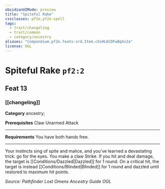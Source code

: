 ```yaml
---
obsidianUIMode: preview
title: "Spiteful Rake"
cssclasses: pf2e,pf2e-spell
tags:
  - trait/changeling
  - trait/common
  - category/ancestry
aliases: "Compendium.pf2e.feats-srd.Item.c5xHL6CDFwBqXx2a"
license: OGL
---
```

# Spiteful Rake `pf2:2`
## Feat 13
### [[changeling]]

**Category** ancestry; 



**Prerequisites** Claw Unarmed Attack
* * *
**Requirements** You have both hands free.

* * *

Your instincts sing of spite and malice, and you've learned a devastating trick: go for the eyes. You make a claw Strike. If you hit and deal damage, the target is [[Conditions/Dazzled|Dazzled]] for 1 round. On a critical hit, the target is instead [[Conditions/Blinded|Blinded]] for 1 round and dazzled until restored to maximum hit points.

*Source: Pathfinder Lost Omens Ancestry Guide*
*OGL*